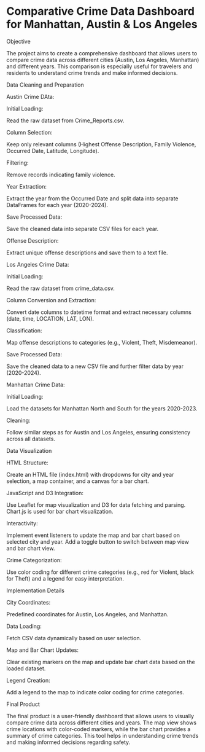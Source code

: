 # Comparative Crime Data Dashboard for Manhattan, Austin & Los Angeles

Objective

The project aims to create a comprehensive dashboard that allows users to compare crime data across different cities (Austin, Los Angeles, Manhattan) and different years. This comparison is especially useful for travelers and residents to understand crime trends and make informed decisions.

Data Cleaning and Preparation

Austin Crime DAta:

Initial Loading: 

Read the raw dataset from Crime_Reports.csv.

Column Selection: 

Keep only relevant columns (Highest Offense Description, Family Violence, Occurred Date, Latitude, Longitude).

Filtering: 

Remove records indicating family violence.

Year Extraction: 

Extract the year from the Occurred Date and split data into separate DataFrames for each year (2020-2024).

Save Processed Data: 

Save the cleaned data into separate CSV files for each year.

Offense Description: 

Extract unique offense descriptions and save them to a text file.

Los Angeles Crime Data:

Initial Loading: 

Read the raw dataset from crime_data.csv.

Column Conversion and Extraction: 

Convert date columns to datetime format and extract necessary columns (date, time, LOCATION, LAT, LON).

Classification: 

Map offense descriptions to categories (e.g., Violent, Theft, Misdemeanor).

Save Processed Data: 

Save the cleaned data to a new CSV file and further filter data by year (2020-2024).

Manhattan Crime Data:

Initial Loading: 

Load the datasets for Manhattan North and South for the years 2020-2023.

Cleaning: 

Follow similar steps as for Austin and Los Angeles, ensuring consistency across all datasets.

Data Visualization

HTML Structure: 

Create an HTML file (index.html) with dropdowns for city and year selection, a map container, and a canvas for a bar chart.

JavaScript and D3 Integration: 

Use Leaflet for map visualization and D3 for data fetching and parsing. Chart.js is used for bar chart visualization.

Interactivity: 

Implement event listeners to update the map and bar chart based on selected city and year. Add a toggle button to switch between map view and bar chart view.

Crime Categorization: 

Use color coding for different crime categories (e.g., red for Violent, black for Theft) and a legend for easy interpretation.

Implementation Details

City Coordinates: 

Predefined coordinates for Austin, Los Angeles, and Manhattan.

Data Loading: 

Fetch CSV data dynamically based on user selection.

Map and Bar Chart Updates: 

Clear existing markers on the map and update bar chart data based on the loaded dataset.

Legend Creation: 

Add a legend to the map to indicate color coding for crime categories.

Final Product

The final product is a user-friendly dashboard that allows users to visually compare crime data across different cities and years. The map view shows crime locations with color-coded markers, while the bar chart provides a summary of crime categories. This tool helps in understanding crime trends and making informed decisions regarding safety.
